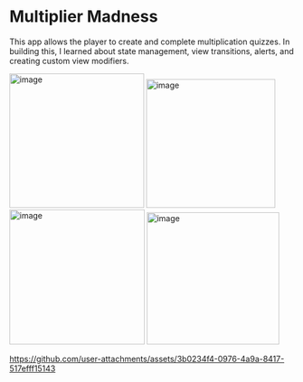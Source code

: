 # Multiplier Madness

This app allows the player to create and complete multiplication quizzes. In building this, I learned about state management, view transitions, alerts, and creating custom view modifiers.

<img width="238" alt="image" src="https://github.com/user-attachments/assets/f7dc9674-3e26-4e78-9570-082c08d8a22e">

<img width="228" alt="image" src="https://github.com/user-attachments/assets/8ae64b58-8075-49b1-978c-20f2ca30c607">

<img width="239" alt="image" src="https://github.com/user-attachments/assets/278500ea-2d5f-4666-a738-ebfe2c532a79">

<img width="234" alt="image" src="https://github.com/user-attachments/assets/60e2839a-3663-483c-b057-89ff45c22e62">

https://github.com/user-attachments/assets/3b0234f4-0976-4a9a-8417-517efff15143
